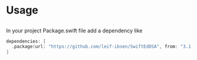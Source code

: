 # Usage

## 

In your project Package.swift file add a dependency like<br/>
```swift
dependencies: [
  .package(url: "https://github.com/leif-ibsen/SwiftEdDSA", from: "3.1.0"),
]
```
